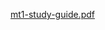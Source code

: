 [mt1-study-guide.pdf](https://www.yuque.com/attachments/yuque/0/2022/pdf/12393765/1672468555844-3cd2bca0-ebce-4e14-a82d-72d968435c83.pdf)

